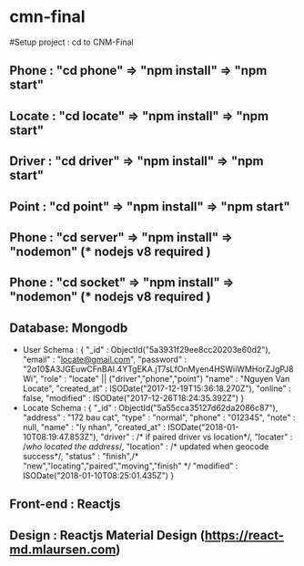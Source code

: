 # cmn-final
#Setup project : cd to CNM-Final
## Phone : "cd phone" => "npm install" => "npm start"
## Locate : "cd locate" => "npm install" => "npm start"
## Driver : "cd driver" => "npm install" => "npm start"
## Point : "cd point" => "npm install" => "npm start"
## Phone : "cd server" => "npm install" => "nodemon" (* nodejs v8 required )
## Phone : "cd socket" => "npm install" => "nodemon" (* nodejs v8 required )
## Database: Mongodb
- User Schema :
{
    "_id" : ObjectId("5a3931f29ee8cc20203e60d2"),
    "email" : "locate@gmail.com",
    "password" : "$2a$10$A3JGEuwCFnBAI.4YTgEKA.jT7sLfOnMyen4HSWiiWMHorZJgPJ8Wi",
    "role" : "locate" || ("driver","phone","point")
    "name" : "Nguyen Van Locate",
    "created_at" : ISODate("2017-12-19T15:36:18.270Z"),
    "online" : false,
    "modified" : ISODate("2017-12-26T18:24:35.392Z")
}
- Locate Schema :
{
    "_id" : ObjectId("5a55cca35127d62da2086c87"),
    "address" : "172 bau cat",
    "type" : "normal",
    "phone" : "012345",
    "note" : null,
    "name" : "ly nhan",
    "created_at" : ISODate("2018-01-10T08:19:47.853Z"),
    "driver" : /* if paired driver vs location*/,
    "locater" : /*who located the address*/,
    "location" : /* updated when geocode success*/,
    "status" : "finish",/* "new","locating","paired","moving","finish" */
    "modified" : ISODate("2018-01-10T08:25:01.435Z")
}
## Front-end : Reactjs
## Design : Reactjs Material Design (https://react-md.mlaursen.com)

